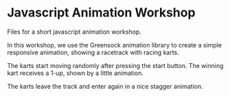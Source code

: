 # Javascript Animation Workshop
Files for a short javascript animation workshop. 

In this workshop, we use the Greensock animation library to create a simple
responsive animation, showing a racetrack with racing karts.

The karts start moving randomly after pressing the start button.
The winning kart receives a 1-up, shown by a little animation.

The karts leave the track and enter again in a nice stagger animation.
